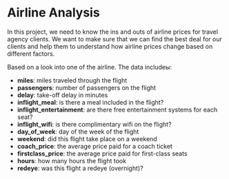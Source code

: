 # Airline Analysis

In this project, we need to know the ins and outs of airline prices for travel agency clients. We want to make sure that we can find the best deal for our clients and help them to understand how airline prices change based on different factors.

Based on a look into one of the airline. The data includeы:

* **miles**: miles traveled through the flight
* **passengers**: number of passengers on the flight
* **delay**: take-off delay in minutes
* **inflight_meal**: is there a meal included in the flight?
* **inflight_entertainment**: are there free entertainment systems for each seat?
* **inflight_wifi**: is there complimentary wifi on the flight?
* **day_of_week**: day of the week of the flight
* **weekend**: did this flight take place on a weekend
* **coach_price**: the average price paid for a coach ticket
* **firstclass_price**: the average price paid for first-class seats
* **hours**: how many hours the flight took
* **redeye**: was this flight a redeye (overnight)?